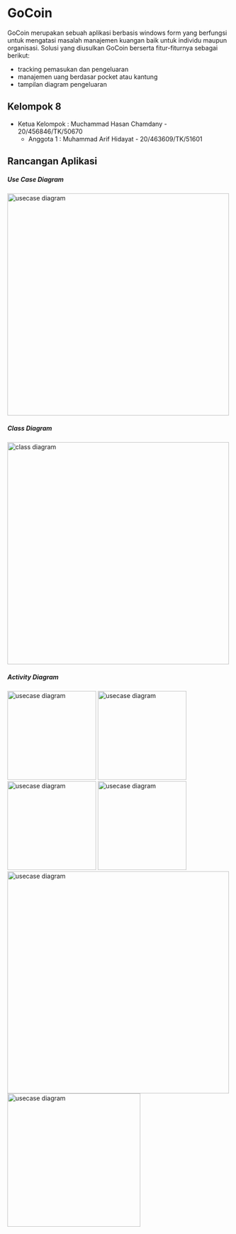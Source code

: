 # GoCoin
GoCoin merupakan sebuah aplikasi berbasis windows form yang berfungsi untuk mengatasi masalah manajemen kuangan baik untuk individu maupun organisasi. 
Solusi yang diusulkan GoCoin berserta fitur-fiturnya sebagai berikut: 
- tracking pemasukan dan pengeluaran 
- manajemen uang berdasar pocket atau kantung 
- tampilan diagram pengeluaran


## Kelompok 8
- Ketua Kelompok	: Muchammad Hasan Chamdany - 20/456846/TK/50670
	- Anggota 1		: Muhammad Arif Hidayat - 20/463609/TK/51601

## Rancangan Aplikasi
<div class="Usecase"> 
	<h5>Use Case Diagram</h5>
	<img src="./markdown-assets/1.jpg" width="500" alt="usecase diagram" />
</div>
<div class="classdiagram"> 
	<h5>Class Diagram</h5>
	<img src="./markdown-assets/2.jpg" width="500" alt="class diagram" />
</div>
<div class="activity diagram"> 
	<h5>Activity Diagram</h5>
	<img src="./markdown-assets/AD1.jpg" width="200" alt="usecase diagram" />
	<img src="./markdown-assets/AD2.jpg" width="200" alt="usecase diagram" />
	<img src="./markdown-assets/AD3.jpg" width="200" alt="usecase diagram" />
	<img src="./markdown-assets/AD4.jpg" width="200" alt="usecase diagram" />
	<img src="./markdown-assets/AD5.jpg" width="500" alt="usecase diagram" />
	<img src="./markdown-assets/AD6.jpg" width="300" alt="usecase diagram" />
</div>
